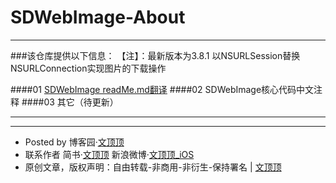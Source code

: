 # SDWebImage-About

-------
###该仓库提供以下信息：
【注】：最新版本为3.8.1 以NSURLSession替换NSURLConnection实现图片的下载操作

####01 [SDWebImage readMe.md翻译](http://www.cnblogs.com/wendingding/p/5110732.html)
####02 SDWebImage核心代码中文注释
####03 其它（待更新）


-------
-------

- Posted by 博客园·[文顶顶](http://www.cnblogs.com/wendingding/)
- 联系作者 简书·[文顶顶](http://www.jianshu.com/users/c5703017b9f5/latest_articleshttp://www.jianshu.com/users/c5703017b9f5/latest_articles) 新浪微博·[文顶顶_iOS](http://weibo.com/p/1005053800117445/home?from=page_100505&mod=TAB#place)
- 原创文章，版权声明：自由转载-非商用-非衍生-保持署名 | [文顶顶](http://www.cnblogs.com/wendingding/)